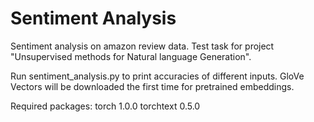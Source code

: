 # Sentiment Analysis
Sentiment analysis on amazon review data.
Test task for project "Unsupervised methods for Natural language Generation".

Run sentiment_analysis.py to print accuracies of different inputs.
GloVe Vectors will be downloaded the first time for pretrained embeddings.

Required packages:
torch                              1.0.0
torchtext                          0.5.0

